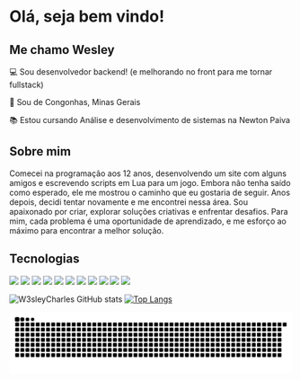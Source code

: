 # Olá, seja bem vindo!

 

##  Me chamo Wesley

 

:computer: Sou desenvolvedor backend! (e melhorando no front para me tornar fullstack)

:house_with_garden: Sou de Congonhas, Minas Gerais

:books: Estou cursando Análise e desenvolvimento de sistemas na Newton Paiva

 

## Sobre mim

Comecei na programação aos 12 anos, desenvolvendo um site com alguns amigos e escrevendo scripts em Lua para um jogo. Embora não tenha saído como esperado, ele me mostrou o caminho que eu gostaria de seguir. Anos depois, decidi tentar novamente e me encontrei nessa área. Sou apaixonado por criar, explorar soluções criativas e enfrentar desafios. Para mim, cada problema é uma oportunidade de aprendizado, e me esforço ao máximo para encontrar a melhor solução.

## Tecnologias

<p align="left">
  <img height="50" src="https://raw.githubusercontent.com/marwin1991/profile-technology-icons/refs/heads/main/icons/java.png">
  <img height="50" src="https://raw.githubusercontent.com/marwin1991/profile-technology-icons/refs/heads/main/icons/python.png">
  <img height="50" src="https://raw.githubusercontent.com/marwin1991/profile-technology-icons/refs/heads/main/icons/html.png">
  <img height="50" src="https://raw.githubusercontent.com/marwin1991/profile-technology-icons/refs/heads/main/icons/css.png"> 
  <img height="50" src="https://raw.githubusercontent.com/marwin1991/profile-technology-icons/refs/heads/main/icons/javascript.png"> 
  <img height="50" src="https://raw.githubusercontent.com/marwin1991/profile-technology-icons/refs/heads/main/icons/docker.png"> 
  <img height="50" src="https://raw.githubusercontent.com/marwin1991/profile-technology-icons/refs/heads/main/icons/spring_boot.png">
  <img height="50" src="https://raw.githubusercontent.com/marwin1991/profile-technology-icons/refs/heads/main/icons/flask.png"> 
  <img height="50" src="https://raw.githubusercontent.com/marwin1991/profile-technology-icons/refs/heads/main/icons/pytest.png">
  <img height="50" src="https://raw.githubusercontent.com/marwin1991/profile-technology-icons/refs/heads/main/icons/pandas.png">
  <img height="50" src="https://raw.githubusercontent.com/marwin1991/profile-technology-icons/refs/heads/main/icons/postgresql.png">
</p>


![W3sleyCharles GitHub stats](https://github-readme-stats.vercel.app/api?username=W3sleyCharles&show_icons=true&theme=dark) 
[![Top Langs](https://github-readme-stats.vercel.app/api/top-langs/?username=W3sleyCharles&layout=compact&theme=dark)](https://github.com/W3sleyCharles/github-readme-stats)

![W3sleyCharles snake gif](https://github.com/W3sleyCharles/W3sleyCharles/blob/output/github-snake.svg)
